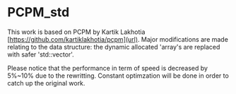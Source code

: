 # PCPM_std

This work is based on PCPM by Kartik Lakhotia [https://github.com/kartiklakhotia/pcpm](url). Major modifications are made relating to the data structure: the dynamic allocated 'array's are replaced with safer 'std::vector'. 

Please notice that the performance in term of speed is decreased by 5%~10% due to the rewritting. Constant optimzation will be done in order to catch up the original work.  
